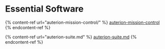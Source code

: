 # Essential Software

{% content-ref url="auterion-mission-control/" %}
[auterion-mission-control](auterion-mission-control/)
{% endcontent-ref %}

{% content-ref url="auterion-suite.md" %}
[auterion-suite.md](auterion-suite.md)
{% endcontent-ref %}
